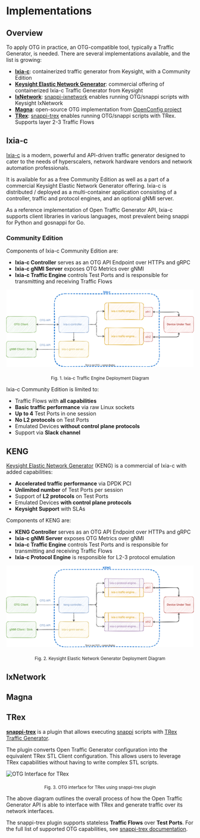 # Implementations

## Overview
To apply OTG in practice, an OTG-compatible tool, typically a Traffic Generator, is needed. There are several implementations available, and the list is growing:
 
* [**Ixia-c**](https://ixia-c.dev): containerized traffic generator from Keysight, with a Community Edition
* [**Keysight Elastic Network Generator**](https://www.keysight.com/us/en/products/network-test/protocol-load-test/keysight-elastic-network-generator.html): commercial offering of containerized Ixia-c Traffic Generator from Keysight
* [**IxNetwork**](https://www.keysight.com/us/en/products/network-test/protocol-load-test/ixnetwork.html): [snappi-ixnetwork](https://github.com/open-traffic-generator/snappi-ixnetwork) enables running OTG/snappi scripts with Keysight IxNetwork
* [**Magna**](https://github.com/openconfig/magna): open-source OTG implementation from [OpenConfig project](https://openconfig.net/)
* [**TRex**](https://trex-tgn.cisco.com/): [snappi-trex](https://github.com/open-traffic-generator/snappi-trex) enables running OTG/snappi scripts with TRex. Supports layer 2-3 Traffic Flows

## Ixia-c

[Ixia-c](https://ixia-c.dev) is a modern, powerful and API-driven traffic generator designed to cater to the needs of hyperscalers, network hardware vendors and network automation professionals.
 
It is available for as a free Community Edition as well as a part of a commercial Keysight Elastic Network Generator offering. Ixia-c is distributed / deployed as a multi-container application consisting of a controller, traffic and protocol engines, and an optional gNMI server.
 
As a reference implementation of Open Traffic Generator API, Ixia-c supports client libraries in various languages, most prevalent being snappi for Python and gosnappi for Go.

### Community Edition
 
Components of Ixia-c Community Edition are:

* **Ixia-c Controller** serves as an OTG API Endpoint over HTTPs and gRPC 
* **Ixia-c gNMI Server** exposes OTG Metrics over gNMI
* **Ixia-c Traffic Engine** controls Test Ports and is responsible for transmitting and receiving Traffic Flows

![Ixia-c Traffic Engine Deployment Diagram](images/ixia-c-te-dut.svg)
<p style="text-align: center;"><sub>Fig. 1. Ixia-c Traffic Engine Deployment Diagram</sub></p>

Ixia-c Community Edition is limited to:

* Traffic Flows with **all capabilities**
* **Basic traffic performance** via raw Linux sockets
* **Up to 4** Test Ports in one session
* **No L2 protocols** on Test Ports
* Emulated Devices **without control plane protocols**
* Support via **Slack channel**

## KENG

[Keysight Elastic Network Generator](https://www.keysight.com/us/en/products/network-test/protocol-load-test/keysight-elastic-network-generator.html) (KENG) is a commercial of Ixia-c with added capabilities:

* **Accelerated traffic performance** via DPDK PCI
* **Unlimited number** of Test Ports per session
* Support of **L2 protocols** on Test Ports
* Emulated Devices **with control plane protocols**
* **Keysight Support** with SLAs
 
Components of KENG are:

* **KENG Controller** serves as an OTG API Endpoint over HTTPs and gRPC 
* **Ixia-c gNMI Server** exposes OTG Metrics over gNMI
* **Ixia-c Traffic Engine** controls Test Ports and is responsible for transmitting and receiving Traffic Flows
* **Ixia-c Protocol Engine** is responsible for L2-3 protocol emulation

![KENG Deployment Diagram](images/ixia-c-te-pe-dut.svg)
<p style="text-align: center;"><sub>Fig. 2. Keysight Elastic Network Generator Deployment Diagram</sub></p>

## IxNetwork

## Magna

## TRex

[**snappi-trex**](https://github.com/open-traffic-generator/snappi-trex) is a plugin that allows executing [snappi](https://github.com/open-traffic-generator/snappi) scripts with [TRex Traffic Generator](https://trex-tgn.cisco.com).

The plugin converts Open Traffic Generator configuration into the equivalent TRex STL Client configuration. This allows users to leverage TRex capabilities without having to write complex STL scripts. 

![OTG Interface for TRex](https://raw.githubusercontent.com/open-traffic-generator/snappi-trex/main/docs/res/snappi-trex-design.svg)
<p style="text-align: center;"><sub>Fig. 3. OTG interface for TRex using snappi-trex plugin</sub></p>

The above diagram outlines the overall process of how the Open Traffic Generator API is able to interface with TRex and generate traffic over its network interfaces.

The snappi-trex plugin supports stateless **Traffic Flows** over **Test Ports**. For the full list of supported OTG capabilities, see [snappi-trex documentation](https://github.com/open-traffic-generator/snappi-trex/blob/main/docs/features.md).
